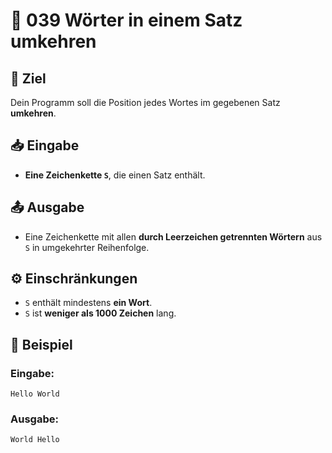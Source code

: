 # 🔄 039 Wörter in einem Satz umkehren

## 🎯 Ziel
Dein Programm soll die Position jedes Wortes im gegebenen Satz **umkehren**.  

## 📥 Eingabe
- **Eine Zeichenkette `S`**, die einen Satz enthält.

## 📤 Ausgabe
- Eine Zeichenkette mit allen **durch Leerzeichen getrennten Wörtern** aus `S` in umgekehrter Reihenfolge.

## ⚙️ Einschränkungen
- `S` enthält mindestens **ein Wort**.
- `S` ist **weniger als 1000 Zeichen** lang.

## 📌 Beispiel

### Eingabe:
```
Hello World
```

### Ausgabe:
```
World Hello
```
